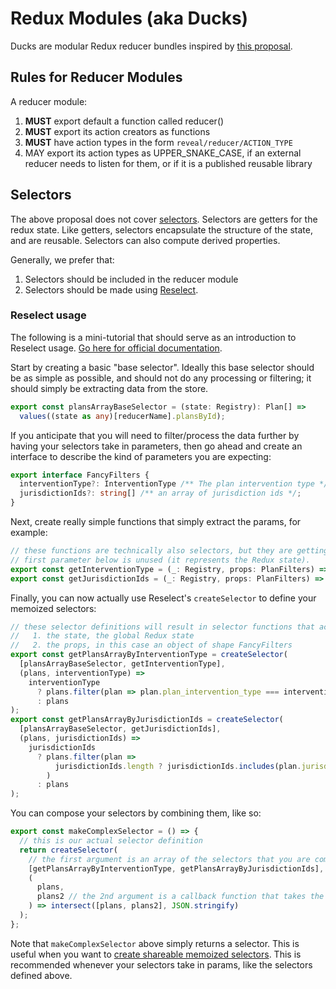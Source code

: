 # Redux Modules (aka Ducks)

Ducks are modular Redux reducer bundles inspired by [this proposal](https://github.com/erikras/ducks-modular-redux).

## Rules for Reducer Modules

A reducer module:

1. **MUST** export default a function called reducer()
2. **MUST** export its action creators as functions
3. **MUST** have action types in the form `reveal/reducer/ACTION_TYPE`
4. MAY export its action types as UPPER_SNAKE_CASE, if an external reducer needs to listen for them, or if it is a published reusable library

## Selectors

The above proposal does not cover [selectors](https://redux.js.org/introduction/learning-resources/#selectors). Selectors are getters for the redux state. Like getters, selectors encapsulate the structure of the state, and are reusable. Selectors can also compute derived properties.

Generally, we prefer that:

1. Selectors should be included in the reducer module
2. Selectors should be made using [Reselect](https://github.com/reduxjs/reselect).

### Reselect usage

The following is a mini-tutorial that should serve as an introduction to Reselect usage. [Go here for official documentation](https://github.com/reduxjs/reselect).

Start by creating a basic "base selector". Ideally this base selector should be as simple as possible,
and should not do any processing or filtering; it should simply be extracting data from the store.

```ts
export const plansArrayBaseSelector = (state: Registry): Plan[] =>
  values((state as any)[reducerName].plansById);
```

If you anticipate that you will need to filter/process the data further by having your selectors take in parameters, then go ahead and create an interface to describe the kind of parameters you are expecting:

```ts
export interface FancyFilters {
  interventionType?: InterventionType /** The plan intervention type */;
  jurisdictionIds?: string[] /** an array of jurisdiction ids */;
}
```

Next, create really simple functions that simply extract the params, for example:

```ts
// these functions are technically also selectors, but they are getting data from `props`. Notice that the
// first parameter below is unused (it represents the Redux state).
export const getInterventionType = (_: Registry, props: PlanFilters) => props.interventionType;
export const getJurisdictionIds = (_: Registry, props: PlanFilters) => props.jurisdictionIds;
```

Finally, you can now actually use Reselect's `createSelector` to define your memoized selectors:

```ts
// these selector definitions will result in selector functions that accept two inputs:
//   1. the state, the global Redux state
//   2. the props, in this case an object of shape FancyFilters
export const getPlansArrayByInterventionType = createSelector(
  [plansArrayBaseSelector, getInterventionType],
  (plans, interventionType) =>
    interventionType
      ? plans.filter(plan => plan.plan_intervention_type === interventionType)
      : plans
);
export const getPlansArrayByJurisdictionIds = createSelector(
  [plansArrayBaseSelector, getJurisdictionIds],
  (plans, jurisdictionIds) =>
    jurisdictionIds
      ? plans.filter(plan =>
          jurisdictionIds.length ? jurisdictionIds.includes(plan.jurisdiction_id) : true
        )
      : plans
);
```

You can compose your selectors by combining them, like so:

```ts
export const makeComplexSelector = () => {
  // this is our actual selector definition
  return createSelector(
    // the first argument is an array of the selectors that you are combining
    [getPlansArrayByInterventionType, getPlansArrayByJurisdictionIds],
    (
      plans,
      plans2 // the 2nd argument is a callback function that takes the results of the 1st arguments
    ) => intersect([plans, plans2], JSON.stringify)
  );
};
```

Note that `makeComplexSelector` above simply returns a selector. This is useful when you want to [create shareable memoized selectors](https://github.com/reduxjs/reselect#sharing-selectors-with-props-across-multiple-component-instances). This is recommended whenever your selectors take in params, like the selectors defined above.
